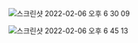 ![스크린샷 2022-02-06 오후 6 30 09](https://user-images.githubusercontent.com/46808028/152675202-6b5bac13-18fa-42d9-8f79-0ed343b72d66.png)
 
 
 
![스크린샷 2022-02-06 오후 6 45 13](https://user-images.githubusercontent.com/46808028/152675823-5b28c656-2afc-4583-ad31-aac638ccd341.png)


